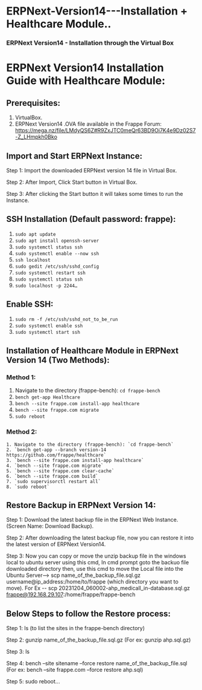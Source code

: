 # ERPNext-Version14---Installation + Healthcare Module..
### ERPNext Version14 - Installation through the Virtual Box


# ERPNext Version14 Installation Guide with Healthcare Module:

## Prerequisites:
1. VirtualBox.
2. ERPNext Version14 .OVA file available in the Frappe Forum:
   https://mega.nz/file/LMdyQS6Z#R9ZxJTC0meQr63BD9Oi7K4e9Dz02S7-Z_LHmpkh0Bko

## Import and Start ERPNext Instance:
   Step 1: Import the downloaded ERPNext version 14 file in Virtual Box.
   
   Step 2: After Import, Click Start button in Virtual Box.
   
   Step 3: After clicking the Start button it will takes some times to run the Instance.

## SSH Installation (Default password: frappe):
   1. `sudo apt update`
   2. `sudo apt install openssh-server`
   3. `sudo systemctl status ssh`
   4. `sudo systemctl enable --now ssh`
   5. `ssh localhost`
   6. `sudo gedit /etc/ssh/sshd_config`
   7. `sudo systemctl restart ssh`
   8. `sudo systemctl status ssh`
   9. `sudo localhost -p 2244…`

## Enable SSH:
   1. `sudo rm -f /etc/ssh/sshd_not_to_be_run`
   2. `sudo systemctl enable ssh`
   3. `sudo systemctl start ssh`

## Installation of Healthcare Module in ERPNext Version 14 (Two Methods):
  ### Method 1:
   1. Navigate to the directory (frappe-bench): `cd frappe-bench`
   2. `bench get-app Healthcare`
   3. `bench --site frappe.com install-app healthcare`
   4. `bench --site frappe.com migrate`
   5. `sudo reboot`

  ### Method 2:
    1. Navigate to the directory (frappe-bench): `cd frappe-bench`
    2. `bench get-app --branch version-14 https://github.com/frappe/healthcare`
    3. `bench --site frappe.com install-app healthcare`
    4. `bench --site frappe.com migrate`
    5. `bench --site frappe.com clear-cache`
    6. `bench --site frappe.com build`
    7. `sudo supervisorctl restart all`
    8. `sudo reboot`

## Restore Backup in ERPNext Version 14:
   Step 1: Download the latest backup file in the ERPNext Web Instance. (Screen Name: Download Backup).
   
   Step 2: After downloading the latest backup file, now you can restore it into the latest version of ERPNext Version14.
   
   Step 3: Now you can copy or move the unzip backup file in the windows local to ubuntu server using this cmd, In cmd prompt goto the backuo file downloaded directory then, use this cmd to move the Local 
           file into the Ubuntu Server--> scp name_of_the_backup_file.sql.gz username@ip_address:/home/to/frappe (which directory you want to move).
           For Ex -- scp 20231204_060002-ahp_medicall_in-database.sql.gz frappe@192.168.29.107:/home/frappe/frappe-bench 
           
## Below Steps to follow the Restore process:
   Step 1: ls (to list the sites in the frappe-bench directory)
   
   Step 2: gunzip name_of_the_backup_file.sql.gz
    	      (For ex: gunzip ahp.sql.gz)
           
   Step 3: ls
   
   Step 4: bench –site sitename –force restore name_of_the_backup_file.sql
    	      (For ex: bench –site frappe.com –force restore ahp.sql)
           
   Step 5: sudo reboot...
